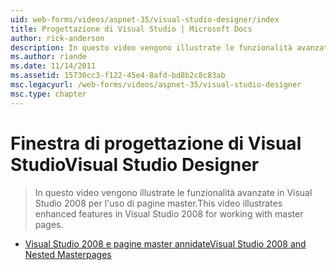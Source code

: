```yaml
---
uid: web-forms/videos/aspnet-35/visual-studio-designer/index
title: Progettazione di Visual Studio | Microsoft Docs
author: rick-anderson
description: In questo video vengono illustrate le funzionalità avanzate in Visual Studio 2008 per l'uso di pagine master.
ms.author: riande
ms.date: 11/14/2011
ms.assetid: 15730cc3-f122-45e4-8afd-bd8b2c8c83ab
msc.legacyurl: /web-forms/videos/aspnet-35/visual-studio-designer
msc.type: chapter
---
```

<a name="visual-studio-designer"></a><span data-ttu-id="5a527-103">Finestra di progettazione di Visual Studio</span><span class="sxs-lookup"><span data-stu-id="5a527-103">Visual Studio Designer</span></span>
====================
> <span data-ttu-id="5a527-104">In questo video vengono illustrate le funzionalità avanzate in Visual Studio 2008 per l'uso di pagine master.</span><span class="sxs-lookup"><span data-stu-id="5a527-104">This video illustrates enhanced features in Visual Studio 2008 for working with master pages.</span></span>


- [<span data-ttu-id="5a527-105">Visual Studio 2008 e pagine master annidate</span><span class="sxs-lookup"><span data-stu-id="5a527-105">Visual Studio 2008 and Nested Masterpages</span></span>](visual-studio-2008-and-nested-masterpages.md)
